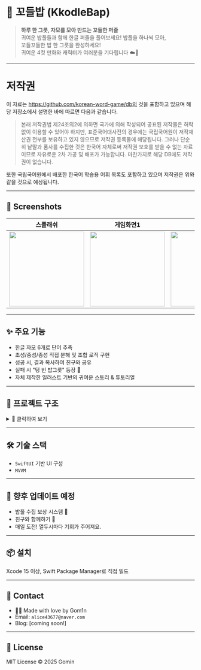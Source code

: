 # 🍚 꼬들밥 (KkodleBap)

> **하루 한 그릇, 자모를 모아 만드는 꼬들한 퍼즐**  
> 귀여운 밥풀들과 함께 한글 퍼즐을 풀어보세요!
> 밥풀을 하나씩 모아,  
꼬들꼬들한 밥 한 그릇을 완성하세요!  
귀여운 4컷 만화와 캐릭터가 여러분을 기다립니다 ☁️🍚

---
# 저작권
이 자료는 https://github.com/korean-word-game/db의 것을 포함하고 있으며 해당 저장소에서 설명한 바에 따르면 다음과 같습니다.

>본래 저작권법 제24조의2에 의하면 국가에 의해 작성되어 공표된 저작물은 허락 없이 이용할 수 있어야 하지만, 표준국어대사전의 경우에는 국립국어원이 저작재산권 전부를 보유하고 있지 않으므로 저작권 등록물에 해당됩니다. 그러나 단순히 낱말과 품사를 수집한 것은 한국어 자체로써 저작권 보호를 받을 수 없는 자료이므로 자유로운 2차 가공 및 배포가 가능합니다. 마찬가지로 해당 DB에도 저작권이 없습니다.

또한 국립국어원에서 배포한 한국어 학습용 어휘 목록도 포함하고 있으며 저작권은 위와 같을 것으로 예상됩니다.

---

## 📱 Screenshots

| 스플래쉬 | 게임화면1 | 게임화면2 | 정답화면 | 앱 튜토리얼 |
|----------|-------------|------------|------------|------------|
| <img src="https://github.com/user-attachments/assets/824529a2-f2b5-46c1-96ae-c00a56aa8614" width="200"/> | <img src="https://github.com/user-attachments/assets/c35e51fa-28d5-478b-9b4d-f6e0c03bf98f" width="200"/> | <img src="https://github.com/user-attachments/assets/0d89ff96-0ea0-407f-90d6-0544cd3df279" width="200"/> | <img src="https://github.com/user-attachments/assets/b5b6a9dd-3c34-414e-9a29-4eb01711fceb" width="200"/> | <img src="https://github.com/user-attachments/assets/072e698d-eed6-4c6f-b952-4f02522619b3" width="200"/> |

---

## ✨ 주요 기능

- 한글 자모 6개로 단어 추측
- 초성/중성/종성 직접 분해 및 조합 로직 구현
- 성공 시, 결과 복사하여 친구와 공유
- 실패 시 "텅 빈 밥그릇" 등장 🍚
- 자체 제작한 일러스트 기반의 귀여운 스토리 & 튜토리얼

---

## 🧱 프로젝트 구조

<details>
<summary>📂 클릭하여 보기</summary>

    
    KkodleGame/
    ├── Splash/
    │   ├── SplashView.swift
    ├── Views/
    │   ├── GameView.swift
    │   ├── KkodleGameApp.swift
    │   ├── GameViewModel.swift
    │   ├── HowToPlayView.swift
    │   └── KeyboardView.swift
    ├── Utils/
    │   └── JamoHelper.swift
    └── Resources/

</details>

---

## 🛠 기술 스택

- `SwiftUI` 기반 UI 구성
- `MVVM`

---

## 🚀 향후 업데이트 예정

- 밥풀 수집 보상 시스템 🎁
- 친구와 함께하기 👯
- 매일 도전! 열두시마다 기회가 주어져요.

---

## 📦 설치

Xcode 15 이상, Swift Package Manager로 직접 빌드  

---

## 📮 Contact

- 🙋‍♀️ Made with love by Gom1n  
- Email: `alice43677@naver.com`  
- Blog: [coming soon!]

---

## 📄 License

MIT License © 2025 Gomin


